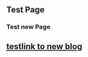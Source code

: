 ## Test Page

### Test new Page

## [testlink to new blog](https://github.com/kamathe/kamathe.github.io/test1.md)
